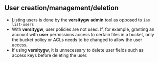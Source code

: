 ## User creation/management/deletion

* Listing users is done by the **versitygw** **admin** tool as opposed to `iam list-users`
* With **versitygw**, user policies are not used.  If, for example, granting an account with **user** permissions access to certain files in a bucket, only the bucket policy or ACLs needs to be changed to allow the user access.
* If using **versitygw**, it is unnecessary to delete user fields such as access keys before deleting the user.